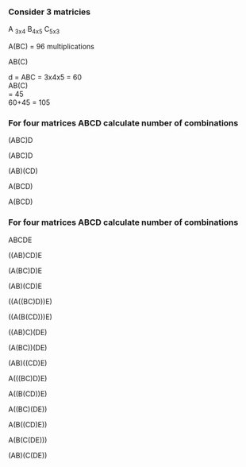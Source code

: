 ### Consider 3 matricies

A <sub>3x4</sub> B<sub>4x5</sub> C<sub>5x3</sub>

A(BC) = 96 multiplications

AB(C)

d = ABC = 3x4x5 = 60  
AB(C)  
= 45  
60+45 = 105

### For four matrices ABCD calculate number of combinations

(ABC)D

(ABC)D

(AB)(CD)

A(BCD)

A(BCD)

### For four matrices ABCD calculate number of combinations

ABCDE

((AB)CD)E

(A(BC)D)E

(AB)(CD)E

((A((BC)D))E)

((A(B(CD)))E)

((AB)C)(DE)

(A(BC))(DE)

(AB)((CD)E)

A(((BC)D)E)

A((B(CD))E)

A((BC)(DE))

A(B((CD)E))

A(B(C(DE)))

(AB)(C(DE))
